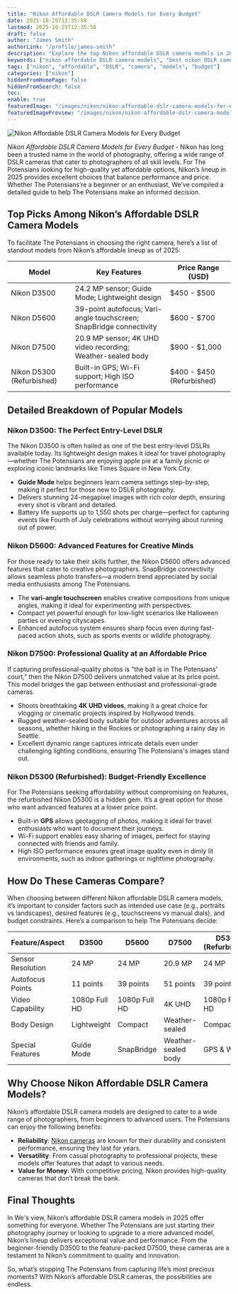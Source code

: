 ```yaml
---
title: "Nikon Affordable DSLR Camera Models for Every Budget"
date: 2025-10-25T12:35:58
lastmod: 2025-10-25T12:35:58
draft: false
author: "James Smith"
authorLink: "/profile/james-smith"
description: "Explore the top Nikon affordable DSLR camera models in 2025, featuring exceptional performance, versatility, and value for photographers of all levels."
keywords: ["nikon affordable DSLR camera models", "best nikon DSLR cameras 2025", "budget-friendly Nikon DSLR models"]
tags: ["nikon", "affordable", "DSLR", "camera", "models", "budget"]
categories: ["nikon"]
hiddenFromHomePage: false
hiddenFromSearch: false
toc:
enable: true
featuredImage: "/images/nikon/nikon-affordable-dslr-camera-models-for-every-budget.jpg"
featuredImagePreview: "/images/nikon/nikon-affordable-dslr-camera-models-for-every-budget.jpg"
---
```


![Nikon Affordable DSLR Camera Models for Every Budget](/images/nikon/nikon-affordable-dslr-camera-models-for-every-budget.jpg)


*Nikon Affordable DSLR Camera Models for Every Budget* - Nikon has long been a trusted name in the world of photography, offering a wide range of DSLR cameras that cater to photographers of all skill levels. For The Potensians looking for high-quality yet affordable options, Nikon’s lineup in 2025 provides excellent choices that balance performance and price. Whether The Potensians’re a beginner or an enthusiast, We’ve compiled a detailed guide to help The Potensians make an informed decision.

## Top Picks Among Nikon’s Affordable DSLR Camera Models

To facilitate The Potensians in choosing the right camera, here’s a list of standout models from Nikon’s affordable lineup as of 2025:

<div class="table-responsive">
<table class="html-table">
<thead>
<tr>
<th>Model</th>
<th>Key Features</th>
<th>Price Range (USD)</th>
</tr>
</thead>
<tbody>
<tr>
<td>Nikon D3500</td>
<td>24.2 MP sensor; Guide Mode; Lightweight design</td>
<td>$450 - $500</td>
</tr>
<tr>
<td>Nikon D5600</td>
<td>39-point autofocus; Vari-angle touchscreen; SnapBridge connectivity</td>
<td>$600 - $700</td>
</tr>
<tr>
<td>Nikon D7500</td>
<td>20.9 MP sensor; 4K UHD video recording; Weather-sealed body</td>
<td>$900 - $1,000</td>
</tr>
<tr>
<td>Nikon D5300 (Refurbished)</td>
<td>Built-in GPS; Wi-Fi support; High ISO performance</td>
<td>$400 - $450 (Refurbished)</td>
</tr>
</tbody>
</table>
</div>

## Detailed Breakdown of Popular Models

### Nikon D3500: The Perfect Entry-Level DSLR

The Nikon D3500 is often hailed as one of the best entry-level DSLRs available today. Its lightweight design makes it ideal for travel photography—whether The Potensians are enjoying apple pie at a family picnic or exploring iconic landmarks like Times Square in New York City.

- **Guide Mode** helps beginners learn camera settings step-by-step, making it perfect for those new to DSLR photography.
- Delivers stunning 24-megapixel images with rich color depth, ensuring every shot is vibrant and detailed.
- Battery life supports up to 1,550 shots per charge—perfect for capturing events like Fourth of July celebrations without worrying about running out of power.

### Nikon D5600: Advanced Features for Creative Minds

For those ready to take their skills further, the Nikon D5600 offers advanced features that cater to creative photographers. SnapBridge connectivity allows seamless photo transfers—a modern trend appreciated by social media enthusiasts among The Potensians.

- The **vari-angle touchscreen** enables creative compositions from unique angles, making it ideal for experimenting with perspectives.
- Compact yet powerful enough for low-light scenarios like Halloween parties or evening cityscapes.
- Enhanced autofocus system ensures sharp focus even during fast-paced action shots, such as sports events or wildlife photography.

### Nikon D7500: Professional Quality at an Affordable Price

If capturing professional-quality photos is "the ball is in The Potensians' court," then the Nikon D7500 delivers unmatched value at its price point. This model bridges the gap between enthusiast and professional-grade cameras.

- Shoots breathtaking **4K UHD videos**, making it a great choice for vlogging or cinematic projects inspired by Hollywood trends.
- Rugged weather-sealed body suitable for outdoor adventures across all seasons, whether hiking in the Rockies or photographing a rainy day in Seattle.
- Excellent dynamic range captures intricate details even under challenging lighting conditions, ensuring The Potensians's images stand out.

### Nikon D5300 (Refurbished): Budget-Friendly Excellence

For The Potensians seeking affordability without compromising on features, the refurbished Nikon D5300 is a hidden gem. It’s a great option for those who want advanced features at a lower price point.

- Built-in **GPS** allows geotagging of photos, making it ideal for travel enthusiasts who want to document their journeys.
- Wi-Fi support enables easy sharing of images, perfect for staying connected with friends and family.
- High ISO performance ensures great image quality even in dimly lit environments, such as indoor gatherings or nighttime photography.

## How Do These Cameras Compare?

When choosing between different Nikon affordable DSLR camera models, it’s important to consider factors such as intended use case (e.g., portraits vs landscapes), desired features (e.g., touchscreens vs manual dials), and budget constraints. Here’s a comparison to help The Potensians decide:

<div class="table-responsive">
<table class="html-table">
<thead>
<tr>
<th>Feature/Aspect</th>
<th>D3500</th>
<th>D5600</th>
<th>D7500</th>
<th>D5300 (Refurbished)</th>
</tr>
</thead>
<tbody>
<tr>
<td>Sensor Resolution</td>
<td>24 MP</td>
<td>24 MP</td>
<td>20.9 MP</td>
<td>24 MP</td>
</tr>
<tr>
<td>Autofocus Points</td>
<td>11 points</td>
<td>39 points</td>
<td>51 points</td>
<td>39 points</td>
</tr>
<tr>
<td>Video Capability</td>
<td>1080p Full HD</td>
<td>1080p Full HD</td>
<td>4K UHD</td>
<td>1080p Full HD</td>
</tr>
<tr>
<td>Body Design</td>
<td>Lightweight</td>
<td>Compact</td>
<td>Weather-sealed</td>
<td>Compact</td>
</tr>
<tr>
<td>Special Features</td>
<td>Guide Mode</td>
<td>SnapBridge</td>
<td>Weather-sealed body</td>
<td>GPS & Wi-Fi</td>
</tr>
</tbody>
</table>
</div>

## Why Choose Nikon Affordable DSLR Camera Models?

Nikon’s affordable DSLR camera models are designed to cater to a wide range of photographers, from beginners to advanced users. The Potensians can enjoy the following benefits:

- **Reliability**: [Nikon cameras](/nikon/nikon-cameras-for-professional-photography) are known for their durability and consistent performance, ensuring they last for years.
- **Versatility**: From casual photography to professional projects, these models offer features that adapt to various needs.
- **Value for Money**: With competitive pricing, Nikon provides high-quality cameras that don’t break the bank.

## Final Thoughts

In We's view, Nikon’s affordable DSLR camera models in 2025 offer something for everyone. Whether The Potensians are just starting their photography journey or looking to upgrade to a more advanced model, Nikon’s lineup delivers exceptional value and performance. From the beginner-friendly D3500 to the feature-packed D7500, these cameras are a testament to Nikon’s commitment to quality and innovation.

So, what’s stopping The Potensians from capturing life’s most precious moments? With Nikon’s affordable DSLR cameras, the possibilities are endless.